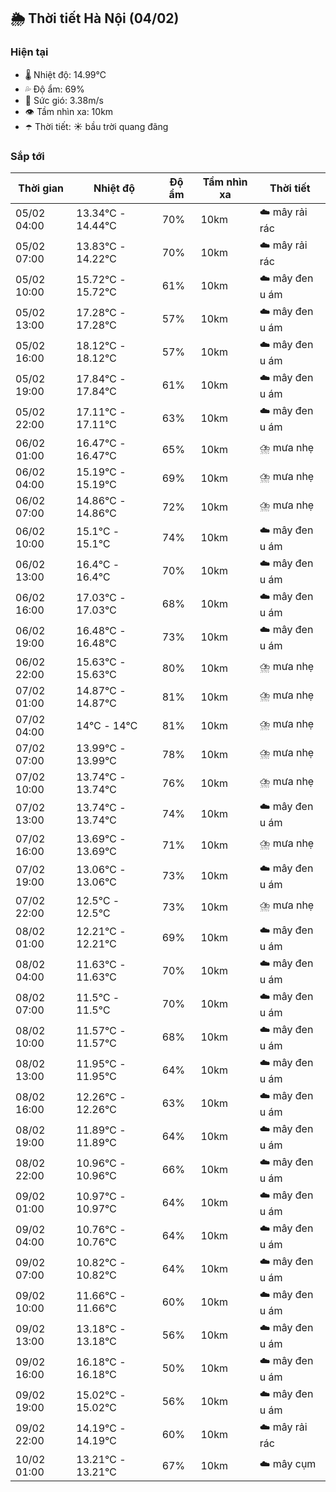 ## 🌦️ Thời tiết Hà Nội (04/02)

### Hiện tại

- 🌡️ Nhiệt độ: 14.99℃
- 💦 Độ ẩm: 69%
- 💨 Sức gió: 3.38m/s
- 👁️ Tầm nhìn xa: 10km
- ☂️ Thời tiết: ☀️ bầu trời quang đãng

### Sắp tới

| Thời gian | Nhiệt độ | Độ ẩm | Tầm nhìn xa | Thời tiết |
| --- | --- | --- | --- | --- |
| 05/02 04:00 | 13.34℃ - 14.44℃ | 70% | 10km | ☁️ mây rải rác |
| 05/02 07:00 | 13.83℃ - 14.22℃ | 70% | 10km | ☁️ mây rải rác |
| 05/02 10:00 | 15.72℃ - 15.72℃ | 61% | 10km | ☁️ mây đen u ám |
| 05/02 13:00 | 17.28℃ - 17.28℃ | 57% | 10km | ☁️ mây đen u ám |
| 05/02 16:00 | 18.12℃ - 18.12℃ | 57% | 10km | ☁️ mây đen u ám |
| 05/02 19:00 | 17.84℃ - 17.84℃ | 61% | 10km | ☁️ mây đen u ám |
| 05/02 22:00 | 17.11℃ - 17.11℃ | 63% | 10km | ☁️ mây đen u ám |
| 06/02 01:00 | 16.47℃ - 16.47℃ | 65% | 10km | ⛈️ mưa nhẹ |
| 06/02 04:00 | 15.19℃ - 15.19℃ | 69% | 10km | ⛈️ mưa nhẹ |
| 06/02 07:00 | 14.86℃ - 14.86℃ | 72% | 10km | ⛈️ mưa nhẹ |
| 06/02 10:00 | 15.1℃ - 15.1℃ | 74% | 10km | ☁️ mây đen u ám |
| 06/02 13:00 | 16.4℃ - 16.4℃ | 70% | 10km | ☁️ mây đen u ám |
| 06/02 16:00 | 17.03℃ - 17.03℃ | 68% | 10km | ☁️ mây đen u ám |
| 06/02 19:00 | 16.48℃ - 16.48℃ | 73% | 10km | ☁️ mây đen u ám |
| 06/02 22:00 | 15.63℃ - 15.63℃ | 80% | 10km | ⛈️ mưa nhẹ |
| 07/02 01:00 | 14.87℃ - 14.87℃ | 81% | 10km | ⛈️ mưa nhẹ |
| 07/02 04:00 | 14℃ - 14℃ | 81% | 10km | ⛈️ mưa nhẹ |
| 07/02 07:00 | 13.99℃ - 13.99℃ | 78% | 10km | ⛈️ mưa nhẹ |
| 07/02 10:00 | 13.74℃ - 13.74℃ | 76% | 10km | ⛈️ mưa nhẹ |
| 07/02 13:00 | 13.74℃ - 13.74℃ | 74% | 10km | ☁️ mây đen u ám |
| 07/02 16:00 | 13.69℃ - 13.69℃ | 71% | 10km | ⛈️ mưa nhẹ |
| 07/02 19:00 | 13.06℃ - 13.06℃ | 73% | 10km | ☁️ mây đen u ám |
| 07/02 22:00 | 12.5℃ - 12.5℃ | 73% | 10km | ⛈️ mưa nhẹ |
| 08/02 01:00 | 12.21℃ - 12.21℃ | 69% | 10km | ☁️ mây đen u ám |
| 08/02 04:00 | 11.63℃ - 11.63℃ | 70% | 10km | ☁️ mây đen u ám |
| 08/02 07:00 | 11.5℃ - 11.5℃ | 70% | 10km | ☁️ mây đen u ám |
| 08/02 10:00 | 11.57℃ - 11.57℃ | 68% | 10km | ☁️ mây đen u ám |
| 08/02 13:00 | 11.95℃ - 11.95℃ | 64% | 10km | ☁️ mây đen u ám |
| 08/02 16:00 | 12.26℃ - 12.26℃ | 63% | 10km | ☁️ mây đen u ám |
| 08/02 19:00 | 11.89℃ - 11.89℃ | 64% | 10km | ☁️ mây đen u ám |
| 08/02 22:00 | 10.96℃ - 10.96℃ | 66% | 10km | ☁️ mây đen u ám |
| 09/02 01:00 | 10.97℃ - 10.97℃ | 64% | 10km | ☁️ mây đen u ám |
| 09/02 04:00 | 10.76℃ - 10.76℃ | 64% | 10km | ☁️ mây đen u ám |
| 09/02 07:00 | 10.82℃ - 10.82℃ | 64% | 10km | ☁️ mây đen u ám |
| 09/02 10:00 | 11.66℃ - 11.66℃ | 60% | 10km | ☁️ mây đen u ám |
| 09/02 13:00 | 13.18℃ - 13.18℃ | 56% | 10km | ☁️ mây đen u ám |
| 09/02 16:00 | 16.18℃ - 16.18℃ | 50% | 10km | ☁️ mây đen u ám |
| 09/02 19:00 | 15.02℃ - 15.02℃ | 56% | 10km | ☁️ mây đen u ám |
| 09/02 22:00 | 14.19℃ - 14.19℃ | 60% | 10km | ☁️ mây rải rác |
| 10/02 01:00 | 13.21℃ - 13.21℃ | 67% | 10km | ☁️ mây cụm |
